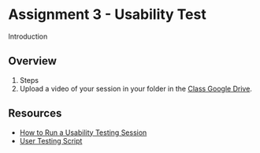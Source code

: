# Assignment 3 - Usability Test
Introduction

## Overview
1. Steps
2. Upload a video of your session in your folder in the [Class Google Drive](https://drive.google.com/drive/folders/1SjKroRLr_VBNwlM3DVFWo1PLAg9FTAtL).

## Resources
- [How to Run a Usability Testing Session](https://github.com/annembrown/design595/blob/main/usability-test-facilitation.md)
- [User Testing Script](https://github.com/annembrown/design595/blob/main/user-testing-script.md)
